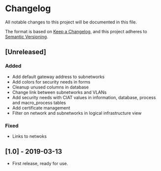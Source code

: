 # Changelog

All notable changes to this project will be documented in this file.

The format is based on [Keep a Changelog](https://keepachangelog.com/en/1.0.0/),
and this project adheres to [Semantic Versioning](https://semver.org/spec/v2.0.0.html).

## [Unreleased]

### Added 

- Add default gateway address to subnetworks
- Add colors for security needs in forms
- Cleanup unused columns in database
- Change link between subnetworks and VLANs
- Add security needs with CIAT values in information, database, process and macro_process tables
- Add certificate management
- Filter on network and subnetworks in logical infrastructure view

### Fixed

- Links to netwoks

## [1.0] - 2019-03-13

- First release, ready for use.

